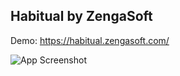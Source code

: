 

## Habitual by ZengaSoft
Demo: https://habitual.zengasoft.com/

![App Screenshot](https://drive.zengasoft.com/Images/habitual.png)

